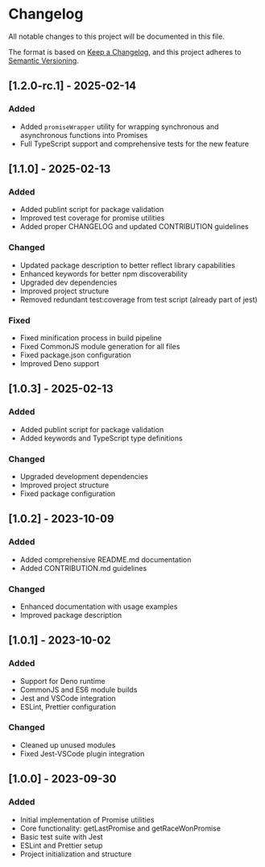# Changelog

All notable changes to this project will be documented in this file.

The format is based on [Keep a Changelog](https://keepachangelog.com/en/1.0.0/), and this project adheres to
[Semantic Versioning](https://semver.org/spec/v2.0.0.html).

## [1.2.0-rc.1] - 2025-02-14

### Added

- Added `promiseWrapper` utility for wrapping synchronous and asynchronous functions into Promises
- Full TypeScript support and comprehensive tests for the new feature

## [1.1.0] - 2025-02-13

### Added

- Added publint script for package validation
- Improved test coverage for promise utilities
- Added proper CHANGELOG and updated CONTRIBUTION guidelines

### Changed

- Updated package description to better reflect library capabilities
- Enhanced keywords for better npm discoverability
- Upgraded dev dependencies
- Improved project structure
- Removed redundant test:coverage from test script (already part of jest)

### Fixed

- Fixed minification process in build pipeline
- Fixed CommonJS module generation for all files
- Fixed package.json configuration
- Improved Deno support

## [1.0.3] - 2025-02-13

### Added

- Added publint script for package validation
- Added keywords and TypeScript type definitions

### Changed

- Upgraded development dependencies
- Improved project structure
- Fixed package configuration

## [1.0.2] - 2023-10-09

### Added

- Added comprehensive README.md documentation
- Added CONTRIBUTION.md guidelines

### Changed

- Enhanced documentation with usage examples
- Improved package description

## [1.0.1] - 2023-10-02

### Added

- Support for Deno runtime
- CommonJS and ES6 module builds
- Jest and VSCode integration
- ESLint, Prettier configuration

### Changed

- Cleaned up unused modules
- Fixed Jest-VSCode plugin integration

## [1.0.0] - 2023-09-30

### Added

- Initial implementation of Promise utilities
- Core functionality: getLastPromise and getRaceWonPromise
- Basic test suite with Jest
- ESLint and Prettier setup
- Project initialization and structure
